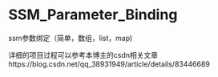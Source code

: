 # SSM_Parameter_Binding
ssm参数绑定（简单，数组，list，map)

详细的项目过程可以参考本博主的csdn相关文章https://blog.csdn.net/qq_38931949/article/details/83446689
